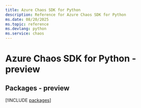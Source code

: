 ```yaml
---
title: Azure Chaos SDK for Python
description: Reference for Azure Chaos SDK for Python
ms.date: 08/20/2025
ms.topic: reference
ms.devlang: python
ms.service: chaos
---
```

# Azure Chaos SDK for Python - preview
## Packages - preview
[!INCLUDE [packages](chaos-index.md)]